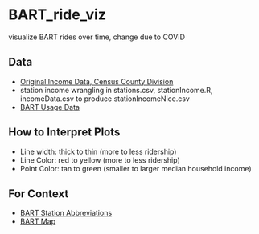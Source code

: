 # BART_ride_viz
visualize BART rides over time, change due to COVID


## Data

- [Original Income Data, Census County Division](https://data.census.gov/cedsci/table?q=S1903&g=0400000US06.060000&tid=ACSST5Y2018.S1903&hidePreview=true&moe=false)
- station income wrangling in stations.csv, stationIncome.R, incomeData.csv to produce stationIncomeNice.csv
- [BART Usage Data](http://64.111.127.166/origin-destination/date-hour-soo-dest-2020.csv.gz)

## How to Interpret Plots

- Line width: thick to thin (more to less ridership)
- Line Color: red to yellow (more to less ridership)
- Point Color: tan to green (smaller to larger median household income)

## For Context

- [BART Station Abbreviations](https://api.bart.gov/docs/overview/abbrev.aspx)
- [BART Map](https://en.wikipedia.org/wiki/List_of_Bay_Area_Rapid_Transit_stations#/media/File:BART_2019_official_map.svg) 